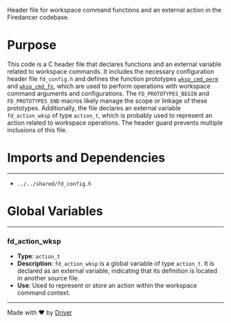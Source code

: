 <!--------------------------------------------------------------------------------->
<!-- IMPORTANT: This file is auto-generated by Driver (https://driver.ai). -------->
<!-- Manual edits may be overwritten on future commits. --------------------------->
<!--------------------------------------------------------------------------------->

Header file for workspace command functions and an external action in the Firedancer codebase.

# Purpose
This code is a C header file that declares functions and an external variable related to workspace commands. It includes the necessary configuration header file `fd_config.h` and defines the function prototypes [`wksp_cmd_perm`](<#wksp_cmd_perm>) and [`wksp_cmd_fn`](<#wksp_cmd_fn>), which are used to perform operations with workspace command arguments and configurations. The `FD_PROTOTYPES_BEGIN` and `FD_PROTOTYPES_END` macros likely manage the scope or linkage of these prototypes. Additionally, the file declares an external variable `fd_action_wksp` of type `action_t`, which is probably used to represent an action related to workspace operations. The header guard prevents multiple inclusions of this file.
# Imports and Dependencies

---
- `../../shared/fd_config.h`


# Global Variables

---
### fd\_action\_wksp
- **Type**: ``action_t``
- **Description**: `fd_action_wksp` is a global variable of type `action_t`. It is declared as an external variable, indicating that its definition is located in another source file.
- **Use**: Used to represent or store an action within the workspace command context.



---
Made with ❤️ by [Driver](https://www.driver.ai/)